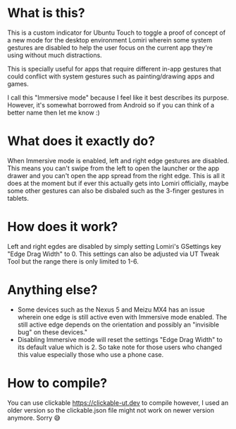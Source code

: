 # What is this?
This is a custom indicator for Ubuntu Touch to toggle a proof of concept of a new mode for the desktop environment Lomiri wherein some system gestures are disabled to help the user focus on the current app they're using without much distractions.

This is specially useful for apps that require different in-app gestures that could conflict with system gestures such as painting/drawing apps and games.

I call this "Immersive mode" because I feel like it best describes its purpose.
However, it's somewhat borrowed from Android so if you can think of a better name then let me know :)

# What does it exactly do?
When Immersive mode is enabled, left and right edge gestures are disabled. This means you can't swipe from the left to open the launcher or the app drawer and you can't open the app spread from the right edge. This is all it does at the moment but if ever this actually gets into Lomiri officially, maybe some other gestures can also be disbaled such as the 3-finger gestures in tablets.

# How does it work?
Left and right egdes are disabled by simply setting Lomiri's GSettings key "Edge Drag Width" to 0. This settings can also be adjusted via UT Tweak Tool but the range there is only limited to 1-6.

# Anything else?
- Some devices such as the Nexus 5 and Meizu MX4 has an issue wherein one edge is still active even with Immersive mode enabled. The still active edge depends on the orientation and possibly an "invisible bug" on these devices."
- Disabling Immersive mode will reset the settings "Edge Drag Width" to its default value which is 2. So take note for those users who changed this value especially those who use a phone case.

# How to compile?
You can use clickable <https://clickable-ut.dev> to compile however, I used an older version so the clickable.json file might not work on newer version anymore. Sorry 😅
